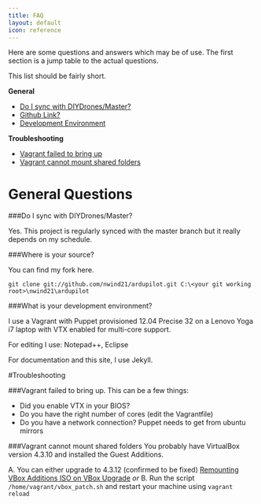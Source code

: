 ```yaml
---
title: FAQ
layout: default
icon: reference
---
```


Here are some questions and answers which may be of use.  The first section is a jump table to the actual questions.

This list should be fairly short.

<strong>General</strong>

* [Do I sync with DIYDrones/Master?](#q1)
* [Github Link?](#q2)
* [Development Environment](#q3)

<strong>Troubleshooting</strong>

* [Vagrant failed to bring up](#q4)
* [Vagrant cannot mount shared folders](#q5)

<div class="hline"></div>

# General Questions

<a name="q1"></a>
###Do I sync with DIYDrones/Master?

Yes. This project is regularly synced with the master branch but it really depends on my schedule.

<a name="q2"></a>
###Where is your source?

You can find my fork here.

```
git clone git://github.com/nwind21/ardupilot.git C:\<your git working root>\nwind21\ardupilot
```

<a name="q3"></a>
###What is your development environment?

I use a Vagrant with Puppet provisioned 12.04 Precise 32 on a Lenovo Yoga i7 laptop with VTX enabled for multi-core support.

For editing I use: Notepad++, Eclipse

For documentation and this site, I use Jekyll.

<div class="hline"></div>
#Troubleshooting

<a name="q4"></a>
###Vagrant failed to bring up.
This can be a few things:

* Did you enable VTX in your BIOS?
* Do you have the right number of cores (edit the Vagrantfile)
* Do you have a network connection?  Puppet needs to get from ubuntu mirrors

<a name="q5"></a>
###Vagrant cannot mount shared folders
You probably have VirtualBox version 4.3.10 and installed the Guest Additions.

A. You can either upgrade to 4.3.12 (confirmed to be fixed) [Remounting VBox Additions ISO on VBox Upgrade]({{site.url}}/2014/05/01/VirtualBox-Guest-Additions/) _or_
B. Run the script `/home/vagrant/vbox_patch.sh` and restart your machine using `vagrant reload`
